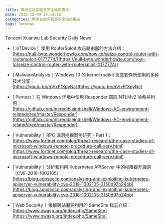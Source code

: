 ```yaml
---
title: 腾讯玄武实验室安全动态推送
date: 2018-12-09 19:14:16
categories: 腾讯玄武实验室安全动态推送
tags: SecNews
---
```


Tencent Xuanwu Lab Security Daily News  
* [ IoTDevice ]  使用 RouterSploit 攻击路由器的方法介绍：   
[https://null-byte.wonderhowto.com/how-to/seize-control-router-with-routersploit-0177774/](https://null-byte.wonderhowto.com/how-to/seize-control-router-with-routersploit-0177774/)  

* [ MalwareAnalysis ]  Windows 10 的 kernel rootkit 恶意软件所使用的多种技术分享：   
[https://youtu.be/qVIxFfXpyNc](https://youtu.be/qVIxFfXpyNc)  

* [ Pentest ]  在 Windows 环境中使用 Responder 窃取 NTLMv2 哈希并利用：   
[https://github.com/incredibleindishell/Windows-AD-environment-related/tree/master/Responder](https://github.com/incredibleindishell/Windows-AD-environment-related/tree/master/Responder)  

* [ Vulnerability ]  RPC 漏洞挖掘案例研究 - Part 1：   
[https://www.fortinet.com/blog/threat-research/the-case-studies-of-microsoft-windows-remote-procedure-call-serv.html](https://www.fortinet.com/blog/threat-research/the-case-studies-of-microsoft-windows-remote-procedure-call-serv.html)  

* [ Vulnerability ]  分析和利用 Kubernetes APIServer 中的权限提升漏洞（CVE-2018-1002105）：   
[https://blog.appsecco.com/analysing-and-exploiting-kubernetes-apiserver-vulnerability-cve-2018-1002105-3150d97b24bb](https://blog.appsecco.com/analysing-and-exploiting-kubernetes-apiserver-vulnerability-cve-2018-1002105-3150d97b24bb)  

* [ Web Security ]  缓解跨站漏洞利用的 SameSite 标志介绍：   
[https://www.owasp.org/index.php/SameSite](https://www.owasp.org/index.php/SameSite)  

